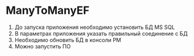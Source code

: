 # ManyToManyEF
1. До запуска приложения необходимо установить БД MS SQL
2. В параметрах приложения указать правильный соединение с БД
3. Необходимо обновить БД в консоли PM
4. Можно запустить ПО